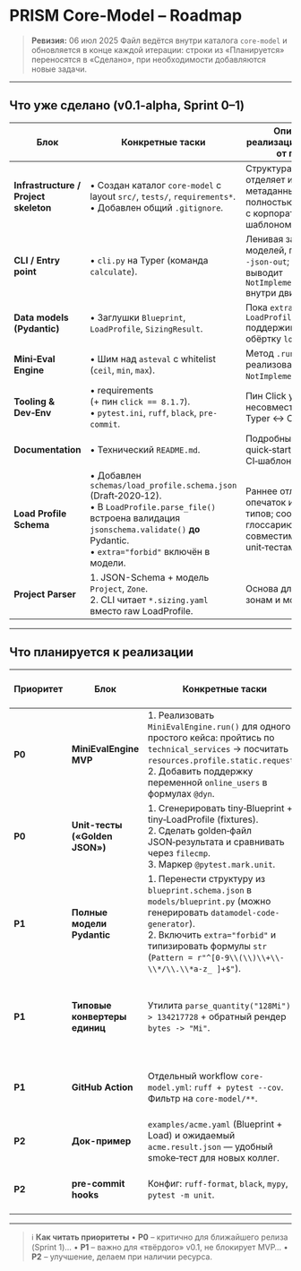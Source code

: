 # PRISM **Core-Model** – Roadmap

> **Ревизия:** 06 июл 2025
> Файл ведётся внутри каталога `core-model` и обновляется в конце каждой итерации: строки из «Планируется» переносятся в «Сделано», при необходимости добавляются новые задачи.

---

## Что **уже сделано** (v0.1-alpha, Sprint 0–1)

| Блок                                  | Конкретные таски                                                                                                                                                                                     | Описание реализации / отличия от плана                                                                  |
|---------------------------------------|------------------------------------------------------------------------------------------------------------------------------------------------------------------------------------------------------| ------------------------------------------------------------------------------------------------------- |
| **Infrastructure / Project skeleton** | • Создан каталог `core-model` с layout `src/`, `tests/`, `requirements*`.<br>• Добавлен общий `.gitignore`.                                                                                          | Структура с `src/` отделяет исходники от метаданных; полностью совпадает с корпоративным шаблоном.      |
| **CLI / Entry point**                 | • `cli.py` на Typer (команда `calculate`).                                                                                                                                                           | Ленивая загрузка моделей, поддержка `--json-out`; CLI пока выводит `NotImplementedError` внутри движка. |
| **Data models (Pydantic)**            | • Заглушки `Blueprint`, `LoadProfile`, `SizingResult`.                                                                                                                                               | Пока `extra = "allow"`; `LoadProfile.parse_file` поддерживает обёртку `load_profile:`.                  |
| **Mini‑Eval Engine**                  | • Шим над `asteval` с whitelist (`ceil`, `min`, `max`).                                                                                                                                              | Метод `.run()` пока не реализован – бросает `NotImplementedError`.                                      |
| **Tooling & Dev‑Env**                 | • requirements (+ пин `click == 8.1.7`).<br>• `pytest.ini`, `ruff`, `black`, `pre-commit`.                                                                                                           | Пин Click устраняет несовместимость Typer ↔ Click >= 8.2.                                               |
| **Documentation**                     | • Технический `README.md`.                                                                                                                                                                           | Подробный quick‑start, линтеры, CI‑шаблон.                                                              |
| **Load Profile Schema**               | • Добавлен `schemas/load_profile.schema.json` (Draft‑2020‑12).<br>• В `LoadProfile.parse_file()` встроена валидация `jsonschema.validate()` **до** Pydantic.<br>• `extra="forbid"` включён в модели. | Раннее отлов опечаток и неверных типов; соответствие глоссарию; совместимость с unit‑тестами.           |
| **Project Parser**                    | 1. JSON-Schema + модель `Project`, `Zone`.<br>2. CLI читает `*.sizing.yaml` вместо raw LoadProfile.                                                                                                  | Основа для работы по зонам и модулям. |

---

## Что **планируется к реализации**

| Приоритет | Блок                           | Конкретные таски                                                                                                                                                                                                                              | Почему сейчас / ценность                                                     |
| --------- | ------------------------------ | --------------------------------------------------------------------------------------------------------------------------------------------------------------------------------------------------------------------------------------------- | ---------------------------------------------------------------------------- |
| **P0**    | **MiniEvalEngine MVP**         | 1. Реализовать `MiniEvalEngine.run()` для одного простого кейса: пройтись по `technical_services` → посчитать `resources.profile.static.requests`.<br>2. Добавить поддержку переменной `online_users` в формулах `@dyn`.                      | Покажет, что связка Blueprint + LoadProfile реально работает.                |
| **P0**    | **Unit-тесты («Golden JSON»)** | 1. Сгенерировать tiny‑Blueprint + tiny‑LoadProfile (fixtures).<br>2. Сделать golden‑файл JSON‑результата и сравнивать через `filecmp`.<br>3. Маркер `@pytest.mark.unit`.                                                                      | Красная/зелёная лампочка для Eval и моделей.                                 |
| **P1**    | **Полные модели Pydantic**     | 1. Перенести структуру из `blueprint.schema.json` в `models/blueprint.py` (можно генерировать `datamodel-code-generator`).<br>2. Включить `extra="forbid"` и типизировать формулы `str` (`Pattern = r"^[0-9\\(\\)\\+\\-\\*/\\.\\*a-z_ ]+$"`). | Сразу закрепит контракты, меньше сюрпризов дальше.                           |
| **P1**    | **Типовые конвертеры единиц**  | Утилита `parse_quantity("128Mi") -> 134217728` + обратный рендер `bytes -> "Mi"`.                                                                                                                                                             | Формулы начнут «сходиться» при сложении статических и динамических значений. |
| **P1**    | **GitHub Action**              | Отдельный workflow `core-model.yml`: `ruff + pytest --cov`. <br>Фильтр на `core-model/**`.                                                                                                                                                    | Ранняя автоматизация избавит от сюрпризов в конце.                           |
| **P2**    | **Док-пример**                 | `examples/acme.yaml` (Blueprint + Load) и ожидаемый `acme.result.json` — удобный smoke‑тест для новых коллег.                                                                                                                                 | Ускорит онбординг и ручные проверки.                                         |
| **P2**    | **pre-commit hooks**           | Конфиг: `ruff-format`, `black`, `mypy`, `pytest -m unit`.                                                                                                                                                                                     | Подтянет качество без лишних митингов.                                       |

---

> ℹ️ **Как читать приоритеты**
> • **P0** – критично для ближайшего релиза (Sprint 1)…
> • **P1** – важно для «твёрдого» v0.1, не блокирует MVP…
> • **P2** – улучшение, делаем при наличии ресурса.

